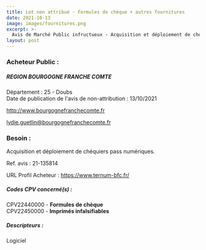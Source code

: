 ```yaml
---
title: Lot non attribué - Formules de chèque + autres fournitures
date: 2021-10-13
image: images/fournitures.png
excerpt: >-
  Avis de Marché Public infructueux - Acquisition et déploiement de chéquiers pass numériques
layout: post
---
```


### Acheteur Public :
##### REGION BOURGOGNE FRANCHE COMTE
Département : 25 - Doubs<br/>
Date de publication de l'avis de non-attribution : 13/10/2021


http://www.bourgognefranchecomte.fr

lydie.guetlin@bourgognefranchecomte.fr


### Besoin :

Acquisition et déploiement de chéquiers pass numériques.

Ref. avis : 21-135814

URL Profil Acheteur : https://www.ternum-bfc.fr/

##### Codes CPV concerné(s) :
CPV22440000 - **Formules de chèque** <br/>
CPV22450000 - **Imprimés infalsifiables** <br/>

##### Descripteurs :
Logiciel <br/>
